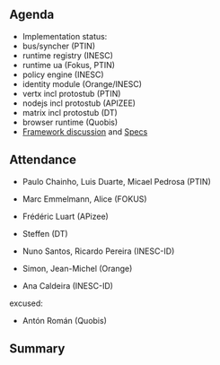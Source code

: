 ## Agenda

* Implementation status:
 * bus/syncher (PTIN) 
 * runtime registry (INESC)
 * runtime ua (Fokus, PTIN)
 * policy engine (INESC)
 * identity module (Orange/INESC)
 * vertx incl protostub (PTIN)
 * nodejs incl protostub (APIZEE)
 * matrix incl protostub (DT)
 * browser runtime (Quobis)
* [Framework discussion](https://github.com/reTHINK-project/core-framework/issues/117) and [Specs](../specs/service-framework/sf_message_factory.md)


## Attendance

* Paulo Chainho, Luis Duarte, Micael Pedrosa (PTIN)
* Marc Emmelmann, Alice (FOKUS)
* Frédéric Luart (APizee)
* Steffen (DT)
* Nuno Santos, Ricardo Pereira (INESC-ID)

* Simon, Jean-Michel (Orange)
* Ana Caldeira (INESC-ID)

excused: 
* Antón Román (Quobis)

## Summary


